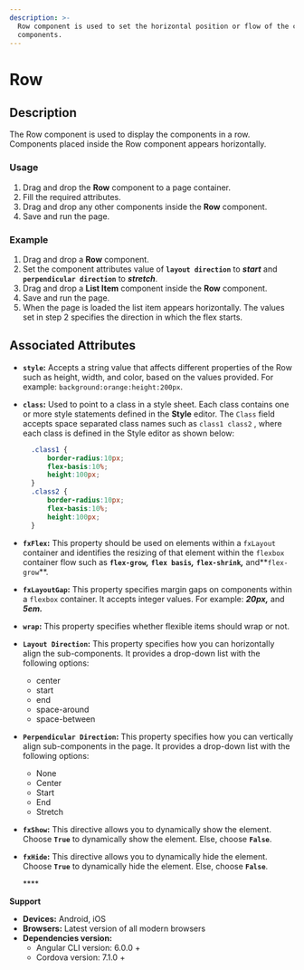 ```yaml
---
description: >-
  Row component is used to set the horizontal position or flow of the child
  components.
---
```


# Row

## Description

The Row component is used to display the components in a row. Components placed inside the Row component appears horizontally.

### Usage

1. Drag and drop the **Row** component to a page container.
2. Fill the required attributes. 
3. Drag and drop any other components inside the **Row** component.
4. Save and run the page.

### Example

1. Drag and drop a **Row** component.
2. Set the component attributes value of **`layout direction`** to _**start**_ and **`perpendicular direction`** to _**stretch**_.
3. Drag and drop a **List Item** component inside the **Row** component.
4. Save and run the page.
5. When the page is loaded the list item appears horizontally. The values set in step 2 specifies the direction in which the flex starts.

## Associated Attributes

* **`style`:** Accepts a string value that affects different properties of the Row such as height, width, and color, based on the values provided. For example: `background:orange:height:200px`.
* **`class`:** Used to point to a class in a style sheet.  Each class contains one or more style statements defined in the **Style** editor. The `Class` field accepts space separated class names such as `class1 class2` , where each class is defined in the Style editor as shown below:

  ```css
    .class1 {
        border-radius:10px;
        flex-basis:10%;
        height:100px;
    }
    .class2 {
        border-radius:10px;
        flex-basis:10%;
        height:100px;
    }
  ```

* **`fxFlex`:** This property should be used on elements within a `fxLayout` container and identifies the resizing of that element within the `flexbox` container flow such as **`flex-grow`**_**,**_ **`flex basis`**_**,**_ **`flex-shrink`**_**,**_ and**`flex-grow`**.
* **`fxLayoutGap`:** This property specifies margin gaps on components within a `flexbox` container. It accepts integer values. For example: _**20px,**_ and _**5em.**_
* **`wrap`:** This property specifies whether flexible items should wrap or not. 
* **`Layout Direction`:** This property specifies how you can horizontally align the sub-components. It provides a drop-down list with the following options:
  * center
  * start
  * end
  * space-around
  * space-between
* **`Perpendicular Direction`:** This property specifies how you can vertically align sub-components in the page. It provides a drop-down list with the following options:
  * None
  * Center
  * Start
  * End
  * Stretch
* **`fxShow`:** This directive allows you to dynamically show the element. Choose **`True`** to dynamically show the element. Else, choose **`False`**.
* **`fxHide`:** This directive allows you to dynamically hide the element. Choose **`True`** to dynamically hide the element. Else, choose **`False`**.

  \*\*\*\*

**Support**

* **Devices:** Android, iOS
* **Browsers:**  Latest version of all modern browsers
* **Dependencies version:** 
  * Angular CLI version: 6.0.0 + 
  * Cordova version: 7.1.0 + 

